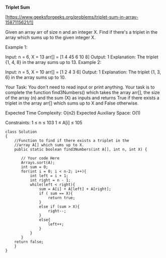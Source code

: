 **Triplet Sum**

[https://www.geeksforgeeks.org/problems/triplet-sum-in-array-1587115621/1]

Given an array arr of size n and an integer X. Find if there's a triplet in the array which sums up to the given integer X.


Example 1:

Input:
n = 6, X = 13
arr[] = [1 4 45 6 10 8]
Output:
1
Explanation:
The triplet {1, 4, 8} in 
the array sums up to 13.
Example 2:

Input:
n = 5, X = 10
arr[] = [1 2 4 3 6]
Output:
1
Explanation:
The triplet {1, 3, 6} in 
the array sums up to 10.

Your Task:
You don't need to read input or print anything. Your task is to complete the function find3Numbers() which takes the array arr[], the size of the array (n) and the sum (X) as inputs and returns True if there exists a triplet in the array arr[] which sums up to X and False otherwise.


Expected Time Complexity: O(n2)
Expected Auxiliary Space: O(1)


Constraints:
1 ≤ n ≤ 103
1 ≤ A[i] ≤ 105

```
class Solution
{
    //Function to find if there exists a triplet in the 
    //array A[] which sums up to X.
    public static boolean find3Numbers(int A[], int n, int X) { 
    
       // Your code Here
       Arrays.sort(A);
       int sum = 0;
       for(int i = 0; i < n-2; i++){
           int left = i + 1;
           int right = n - 1;
           while(left < right){
               sum = A[i] + A[left] + A[right];
               if ( sum == X){
                   return true;
               }
               else if (sum > X){
                   right--;
               }
               else{
                   left++;
               }
           }
       }
    return false;
    }
}
```
